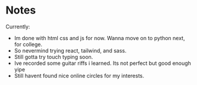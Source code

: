 # Notes
Currently:

- Im done with html css and js for now. Wanna move on to python next, for college.
- So nevermind trying react, tailwind, and sass.
- Still gotta try touch typing soon.
- Ive recorded some guitar riffs i learned. Its not perfect but good enough yipe
- Still havent found nice online circles for my interests.
